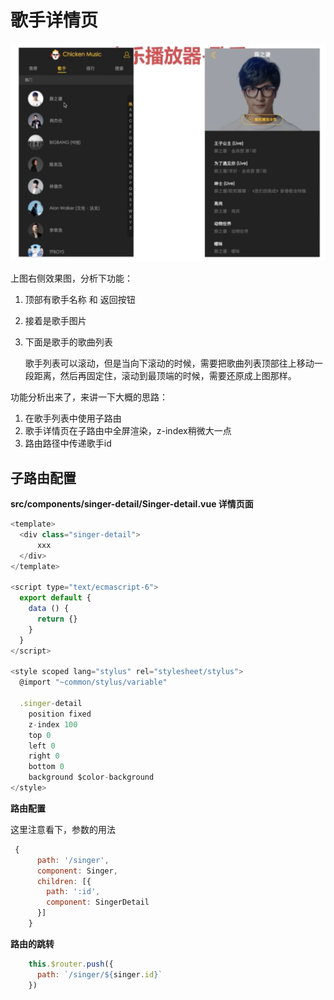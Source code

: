 # 歌手详情页

![](/assets/musicapp/歌手页和歌手详情页面.png)

上图右侧效果图，分析下功能：

1. 顶部有歌手名称 和 返回按钮
2. 接着是歌手图片
3. 下面是歌手的歌曲列表
    
    歌手列表可以滚动，但是当向下滚动的时候，需要把歌曲列表顶部往上移动一段距离，然后再固定住，滚动到最顶端的时候，需要还原成上图那样。
    
功能分析出来了，来讲一下大概的思路：

1. 在歌手列表中使用子路由
2. 歌手详情页在子路由中全屏渲染，z-index稍微大一点
3. 路由路径中传递歌手id

## 子路由配置

**src/components/singer-detail/Singer-detail.vue 详情页面**
```javascript
<template>
  <div class="singer-detail">
      xxx
  </div>
</template>

<script type="text/ecmascript-6">
  export default {
    data () {
      return {}
    }
  }
</script>

<style scoped lang="stylus" rel="stylesheet/stylus">
  @import "~common/stylus/variable"

  .singer-detail
    position fixed
    z-index 100
    top 0
    left 0
    right 0
    bottom 0
    background $color-background
</style>
```

**路由配置**

这里注意看下，参数的用法
```javascript
 {
      path: '/singer',
      component: Singer,
      children: [{
        path: ':id',
        component: SingerDetail
      }]
    }
```

**路由的跳转**
```javascript
    this.$router.push({
      path: `/singer/${singer.id}`
    })
```